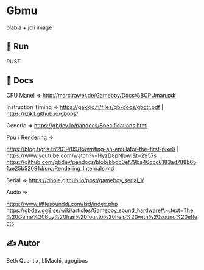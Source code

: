 # Gbmu

blabla + joli image

## 🚀 Run

RUST

## 📁 Docs

CPU Manel => http://marc.rawer.de/Gameboy/Docs/GBCPUman.pdf

Instruction Timing => https://gekkio.fi/files/gb-docs/gbctr.pdf | https://izik1.github.io/gbops/

Generic => https://gbdev.io/pandocs/Specifications.html

Ppu / Rendering =>

https://blog.tigris.fr/2019/09/15/writing-an-emulator-the-first-pixel/ | https://www.youtube.com/watch?v=HyzD8pNlpwI&t=2957s
https://github.com/gbdev/pandocs/blob/bbdc0ef79ba46dcc8183ad788b651ae25b52091d/src/Rendering_Internals.md

Serial => https://dhole.github.io/post/gameboy_serial_1/

Audio =>

https://www.littlesounddj.com/lsd/index.php
https://gbdev.gg8.se/wiki/articles/Gameboy_sound_hardware#:~:text=The%20Game%20Boy%20has%20four,to%20help%20with%20sound%20effects

## ✍️ Autor

Seth Quantix, LIMachi, agogibus
